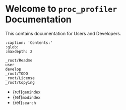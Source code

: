 # Welcome to `proc_profiler` Documentation

This contains documentation for Users and Developers.

```{toctree}
:caption: 'Contents:'
:glob:
:maxdepth: 2

_root/Readme
user
develop
_root/TODO
_root/License
_root/Copying
```

- {ref}`genindex`
- {ref}`modindex`
- {ref}`search`
